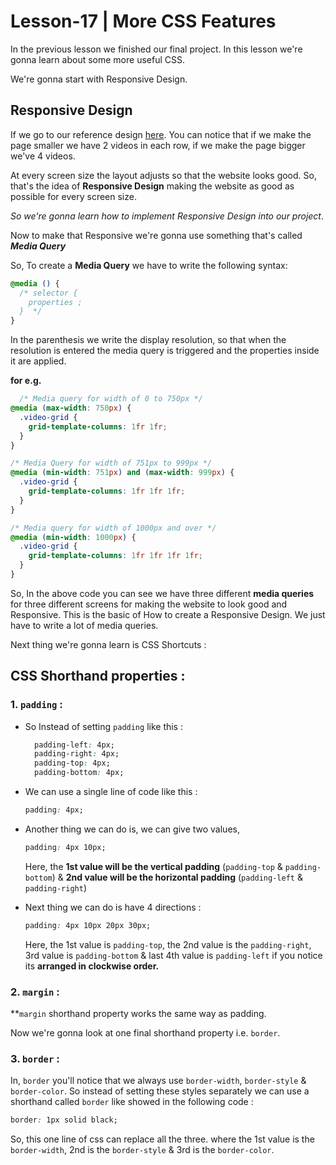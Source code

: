 # Lesson-17 | More CSS Features

In the previous lesson we finished our final project. In this lesson we're gonna learn about some more useful CSS. 

We're gonna start with Responsive Design. 

## Responsive Design

If we go to our reference design [here](https://supersimple.dev/exercises/youtube). You can notice that if we make the page smaller we have 2 videos in each row, if we make the page bigger we've 4 videos.

At every screen size the layout adjusts so that the website looks good. So, that's the idea of **Responsive Design** making the website as good as possible for every
screen size.

_So we're gonna learn how to implement Responsive Design into our project_.

Now to make that Responsive we're gonna use something that's called **_Media Query_**

So, To create a **Media Query** we have to write the following syntax: 

  ```css
  @media () {
    /* selector {
      properties ;
    }  */ 
  }
  ```
  In the parenthesis we write the display resolution, so that when the resolution is entered the media query is triggered and the properties inside it are applied. 
  
  **for e.g.** 
  ```css
    /* Media query for width of 0 to 750px */
  @media (max-width: 750px) {
    .video-grid {
      grid-template-columns: 1fr 1fr;
    }
  }

  /* Media Query for width of 751px to 999px */
  @media (min-width: 751px) and (max-width: 999px) {
    .video-grid {
      grid-template-columns: 1fr 1fr 1fr;
    }
  }

  /* Media query for width of 1000px and over */
  @media (min-width: 1000px) {
    .video-grid {
      grid-template-columns: 1fr 1fr 1fr 1fr;
    }
  }
  ```

  So, In the above code you can see we have three different **media queries** for three different screens for making the website to look good and Responsive. This is the basic of How to create a Responsive Design. We just have to write a lot of media queries.

  Next thing we're gonna learn is CSS Shortcuts : 

  ## CSS Shorthand properties : 

  ### 1. `padding` : 

  - So Instead of setting `padding` like this : 
  
    ```css
      padding-left: 4px;
      padding-right: 4px;
      padding-top: 4px;
      padding-bottom: 4px;
    ```
  - We can use a single line of code like this :

    ```css
    padding: 4px;
    ```

  - Another thing we can do is, we can give two values, 

    ```css
    padding: 4px 10px;
    ```
    Here, the **1st value will be the vertical padding** (`padding-top` & `padding-bottom`) & **2nd value will be the horizontal padding** (`padding-left` & `padding-right`) 

  - Next thing we can do is have 4 directions : 
  
    ```css
    padding: 4px 10px 20px 30px;
    ```
    Here, the 1st value is `padding-top`, the 2nd value is the `padding-right`, 3rd value is `padding-bottom` & last 4th value is `padding-left` if you notice its **arranged in clockwise order.** 

### 2. `margin` :

  **`margin` shorthand property works the same way as padding.

Now we're gonna look at one final shorthand property i.e. `border`. 

### 3. `border` :

In, `border`  you'll notice that we always use `border-width`, `border-style` & `border-color`. So instead of setting these styles separately we can use a shorthand called `border` like showed in the following code :

  ```css
  border: 1px solid black;
  ```
  So, this one line of css can replace all the three. 
  where the 1st value is the `border-width`, 2nd is the `border-style` & 3rd is the `border-color`. 

  